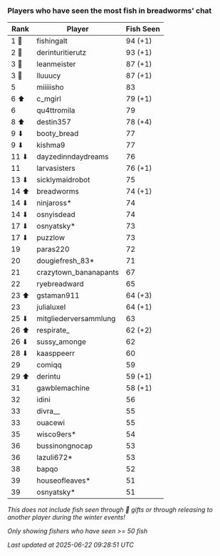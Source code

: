 ### Players who have seen the most fish in breadworms' chat
| Rank | Player | Fish Seen |
|------|--------|-----------|
| 1 🥇  | fishingalt  | 94 (+1) |
| 2 🥈  | derinturitierutz  | 93 (+1) |
| 3 🥉  | leanmeister  | 87 (+1) |
| 3 🥉  | lluuucy  | 87 (+1) |
| 5  | miiiiisho  | 83 |
| 6 ⬆ | c_mgirl  | 79 (+1) |
| 6  | qu4ttromila  | 79 |
| 8 ⬆ | destin357  | 78 (+4) |
| 9 ⬇ | booty_bread  | 77 |
| 9 ⬇ | kishma9  | 77 |
| 11 ⬇ | dayzedinndaydreams  | 76 |
| 11  | larvasisters  | 76 (+1) |
| 13 ⬇ | sicklymaidrobot  | 75 |
| 14 ⬆ | breadworms  | 74 (+1) |
| 14 ⬇ | ninjaross*  | 74 |
| 14 ⬇ | osnyisdead  | 74 |
| 17 ⬇ | osnyatsky*  | 73 |
| 17 ⬇ | puzzlow  | 73 |
| 19  | paras220  | 72 |
| 20  | dougiefresh_83*  | 71 |
| 21  | crazytown_bananapants  | 67 |
| 22  | ryebreadward  | 65 |
| 23 ⬆ | gstaman911  | 64 (+3) |
| 23  | julialuxel  | 64 (+1) |
| 25 ⬇ | mitgliederversammlung  | 63 |
| 26 ⬆ | respirate_  | 62 (+2) |
| 26 ⬇ | sussy_amonge  | 62 |
| 28 ⬇ | kaasppeerr  | 60 |
| 29  | comiqq  | 59 |
| 29 ⬆ | derintu  | 59 (+1) |
| 31  | gawblemachine  | 58 (+1) |
| 32  | idini  | 56 |
| 33  | divra__  | 55 |
| 33  | ouacewi  | 55 |
| 35  | wisco9ers*  | 54 |
| 36  | bussinongnocap  | 53 |
| 36  | lazuli672*  | 53 |
| 38  | bapqo  | 52 |
| 39  | houseofleaves*  | 51 |
| 39  | osnyatsky*  | 51 |

_This does not include fish seen through 🎁 gifts or through releasing to another player during the winter events!_

_Only showing fishers who have seen >= 50 fish_

_Last updated at 2025-06-22 09:28:51 UTC_